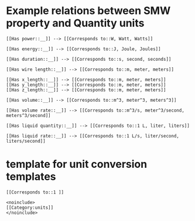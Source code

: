 
# Example relations between SMW property and Quantity units

    [[Has power::__]] --> [[Corresponds to::W, Watt, Watts]]

    [[Has energy::__]] --> [[Corresponds to::J, Joule, Joules]]

    [[Has duration::__]] --> [[Corresponds to::s, second, seconds]]

    [[Has wire length::__]] --> [[Corresponds to::m, meter, meters]]

    [[Has x_length::__]] --> [[Corresponds to::m, meter, meters]]
    [[Has y_length::__]] --> [[Corresponds to::m, meter, meters]]
    [[Has z_length::__]] --> [[Corresponds to::m, meter, meters]]

    [[Has volume::__]] --> [[Corresponds to::m^3, meter^3, meters^3]]

    [[Has volume rate::__]] --> [[Corresponds to::m^3/s, meter^3/second, meters^3/second]]

    [[Has liquid quantity::__]] --> [[Corresponds to::1 L, liter, liters]]

    [[Has liquid rate::__]] --> [[Corresponds to::1 L/s, liter/second, liters/second]]

# template for unit conversion templates

    [[Corresponds to::1 ]]

    <noinclude>
    [[Category:units]]
    </noinclude>



